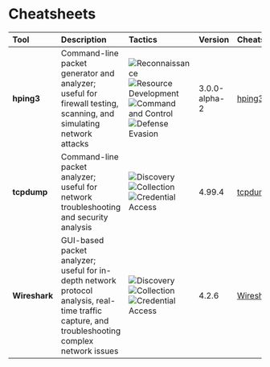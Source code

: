 # Cheatsheets

| Tool       | Description | Tactics      | Version         | Cheatsheet |
|:-----------|:------------|:-------------|:----------------|:-----------|
| **hping3** | Command-line packet generator and analyzer; useful for firewall testing, scanning, and simulating network attacks | ![Reconnaissance](https://img.shields.io/badge/Reconnaissance-Crimson?style=flat-square) ![Resource Development](https://img.shields.io/badge/Resource%20Development-Crimson?style=flat-square) ![Command and Control](https://img.shields.io/badge/Command%20and%20Control-Crimson?style=flat-square) ![Defense Evasion](https://img.shields.io/badge/Defense%20Evasion-Crimson?style=flat-square) | 3.0.0-alpha-2 | [hping3](https://github.com/january1073/cheatsheets/blob/main/files/hping3.md) |
| **tcpdump** | Command-line packet analyzer; useful for network troubleshooting and security analysis | ![Discovery](https://img.shields.io/badge/Discovery-Crimson?style=flat-square) ![Collection](https://img.shields.io/badge/Collection-Crimson?style=flat-square) ![Credential Access](https://img.shields.io/badge/Credential%20Access-Crimson?style=flat-square) | 4.99.4 | [tcpdump](https://github.com/january1073/cheatsheets/blob/main/files/tcpdump.md) |
| **Wireshark** | GUI-based packet analyzer; useful for in-depth network protocol analysis, real-time traffic capture, and troubleshooting complex network issues | ![Discovery](https://img.shields.io/badge/Discovery-Crimson?style=flat-square) ![Collection](https://img.shields.io/badge/Collection-Crimson?style=flat-square) ![Credential Access](https://img.shields.io/badge/Credential%20Access-Crimson?style=flat-square) | 4.2.6 | [Wireshark](https://github.com/january1073/cheatsheets/blob/main/files/wireshark.md) |
